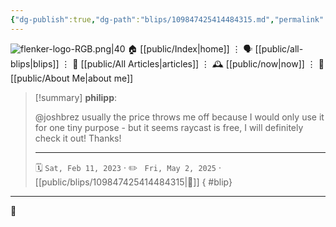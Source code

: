 ```yaml
---
{"dg-publish":true,"dg-path":"blips/109847425414484315.md","permalink":"/blips/109847425414484315/","title":"philipp on mastodon @ 2023-02-11","created":"2023-02-11T18:04:53","updated":"2025-05-02T08:50:43"}
---
```



<div class="transclusion internal-embed is-loaded"><div class="markdown-embed">




![flenker-logo-RGB.png|40](/img/user/attachments/flenker-logo-RGB.png)
🏠 [[public/Index\|home]]  ⋮ 🗣️ [[public/all-blips\|blips]] ⋮  📝 [[public/All Articles\|articles]]  ⋮ 🕰️ [[public/now\|now]] ⋮ 🪪 [[public/About Me\|about me]]


</div></div>


> [!summary] **philipp**:
>
> @joshbrez usually the price throws me off because I would only use it for one tiny purpose - but it seems raycast is free, I will definitely check it out! Thanks!
> - - -
>
> 🗓️ <code>Sat, Feb 11, 2023</code>  · ✏️ <code> Fri, May 2, 2025</code>  · [[public/blips/109847425414484315\|🔗]]
{ #blip}


- - -

 👾
